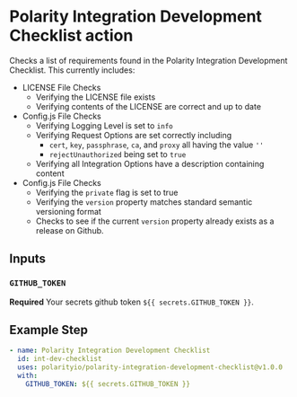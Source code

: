 # Polarity Integration Development Checklist action

Checks a list of requirements found in the Polarity Integration Development Checklist.  This currently includes:
- LICENSE File Checks 
  - Verifying the LICENSE file exists
  - Verifying contents of the LICENSE are correct and up to date
- Config.js File Checks 
  - Verifying Logging Level is set to `info`
  - Verifying Request Options are set correctly including
    - `cert`, `key`, `passphrase`, `ca`, and `proxy` all having the value `''`
    - `rejectUnauthorized` being set to `true`
  - Verifying all Integration Options have a description containing content
- Config.js File Checks 
  - Verifying the `private` flag is set to true
  - Verifying the `version` property matches standard semantic versioning format
  - Checks to see if the current `version` property already exists as a release on Github.
  

## Inputs

### `GITHUB_TOKEN`

**Required** Your secrets github token `${{ secrets.GITHUB_TOKEN }}`.


## Example Step

```yaml
- name: Polarity Integration Development Checklist
  id: int-dev-checklist
  uses: polarityio/polarity-integration-development-checklist@v1.0.0
  with:
    GITHUB_TOKEN: ${{ secrets.GITHUB_TOKEN }}
```
